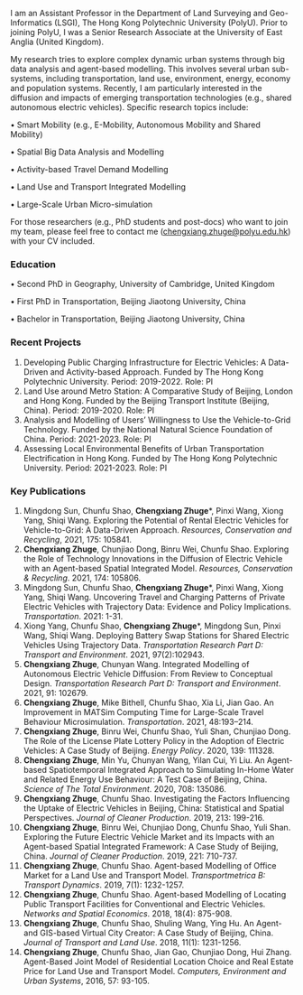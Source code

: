 
I am an Assistant Professor in the Department of Land Surveying and Geo-Informatics (LSGI), The Hong Kong Polytechnic University (PolyU). Prior to joining PolyU, I was a Senior Research Associate at the University of East Anglia (United Kingdom).

My research tries to explore complex dynamic urban systems through big data analysis and agent-based modelling. This involves several urban sub-systems, including transportation, land use, environment, energy, economy and population systems. Recently, I am particularly interested in the diffusion and impacts of emerging transportation technologies (e.g., shared autonomous electric vehicles). Specific research topics include: 

•	Smart Mobility (e.g., E-Mobility, Autonomous Mobility and Shared Mobility) 

•	Spatial Big Data Analysis and Modelling

•	Activity-based Travel Demand Modelling

•	Land Use and Transport Integrated Modelling

•	Large-Scale Urban Micro-simulation 

For those researchers (e.g., PhD students and post-docs) who want to join my team, please feel free to contact me (chengxiang.zhuge@polyu.edu.hk) with your CV included. 


### Education
•	Second PhD in Geography, University of Cambridge, United Kingdom

•	First PhD in Transportation, Beijing Jiaotong University, China

•	Bachelor in Transportation, Beijing Jiaotong University, China


### Recent Projects
1.	Developing Public Charging Infrastructure for Electric Vehicles: A Data-Driven and Activity-based Approach. Funded by The Hong Kong Polytechnic University. Period: 2019-2022. Role: PI
2.	Land Use around Metro Station: A Comparative Study of Beijing, London and Hong Kong. Funded by the Beijing Transport Institute (Beijing, China). Period: 2019-2020. Role: PI
3.	Analysis and Modelling of Users’ Willingness to Use the Vehicle-to-Grid Technology. Funded by the National Natural Science Foundation of China. Period: 2021-2023. Role: PI
4.	Assessing Local Environmental Benefits of Urban Transportation Electrification in Hong Kong. Funded by The Hong Kong Polytechnic University. Period: 2021-2023. Role: PI



### Key Publications
1.	Mingdong Sun, Chunfu Shao, **Chengxiang Zhuge***, Pinxi Wang, Xiong Yang, Shiqi Wang. Exploring the Potential of Rental Electric Vehicles for Vehicle-to-Grid: A Data-Driven Approach. _Resources, Conservation and Recycling_, 2021, 175: 105841.
2.	**Chengxiang Zhuge**, Chunjiao Dong, Binru Wei, Chunfu Shao. Exploring the Role of Technology Innovations in the Diffusion of Electric Vehicle with an Agent-based Spatial Integrated Model. _Resources, Conservation & Recycling_. 2021, 174: 105806.
3.	Mingdong Sun, Chunfu Shao, **Chengxiang Zhuge***, Pinxi Wang, Xiong Yang, Shiqi Wang. Uncovering Travel and Charging Patterns of Private Electric Vehicles with Trajectory Data: Evidence and Policy Implications. _Transportation_. 2021: 1-31.
4.	Xiong Yang, Chunfu Shao, **Chengxiang Zhuge***, Mingdong Sun, Pinxi Wang, Shiqi Wang. Deploying Battery Swap Stations for Shared Electric Vehicles Using Trajectory Data. _Transportation Research Part D: Transport and Environment_. 2021, 97(2):102943. 
5.	**Chengxiang Zhuge**, Chunyan Wang. Integrated Modelling of Autonomous Electric Vehicle Diffusion: From Review to Conceptual Design. _Transportation Research Part D: Transport and Environment_. 2021, 91: 102679.
6.	**Chengxiang Zhuge**, Mike Bithell, Chunfu Shao, Xia Li, Jian Gao. An Improvement in MATSim Computing Time for Large-Scale Travel Behaviour Microsimulation. _Transportation_. 2021, 48:193–214.
7.	**Chengxiang Zhuge**, Binru Wei, Chunfu Shao, Yuli Shan, Chunjiao Dong. The Role of the License Plate Lottery Policy in the Adoption of Electric Vehicles: A Case Study of Beijing. _Energy Policy_. 2020, 139: 111328.
8.	**Chengxiang Zhuge**, Min Yu, Chunyan Wang, Yilan Cui, Yi Liu. An Agent-based Spatiotemporal Integrated Approach to Simulating In-Home Water and Related Energy Use Behaviour: A Test Case of Beijing, China. _Science of The Total Environment_. 2020, 708: 135086. 
9.	**Chengxiang Zhuge**, Chunfu Shao. Investigating the Factors Influencing the Uptake of Electric Vehicles in Beijing, China: Statistical and Spatial Perspectives. _Journal of Cleaner Production_. 2019, 213: 199-216. 
10.	**Chengxiang Zhuge**, Binru Wei, Chunjiao Dong, Chunfu Shao, Yuli Shan. Exploring the Future Electric Vehicle Market and its Impacts with an Agent-based Spatial Integrated Framework: A Case Study of Beijing, China. _Journal of Cleaner Production_. 2019, 221: 710-737. 
11.	**Chengxiang Zhuge**, Chunfu Shao. Agent-based Modelling of Office Market for a Land Use and Transport Model. _Transportmetrica B: Transport Dynamics_. 2019, 7(1): 1232-1257. 
12.	**Chengxiang Zhuge**, Chunfu Shao. Agent-based Modelling of Locating Public Transport Facilities for Conventional and Electric Vehicles. _Networks and Spatial Economics_. 2018, 18(4): 875-908. 
13.	**Chengxiang Zhuge**, Chunfu Shao, Shuling Wang, Ying Hu. An Agent- and GIS-based Virtual City Creator: A Case Study of Beijing, China. _Journal of Transport and Land Use_. 2018, 11(1): 1231-1256. 
14.	**Chengxiang Zhuge**, Chunfu Shao, Jian Gao, Chunjiao Dong, Hui Zhang. Agent-Based Joint Model of Residential Location Choice and Real Estate Price for Land Use and Transport Model. _Computers, Environment and Urban Systems_, 2016, 57: 93-105. 

 







